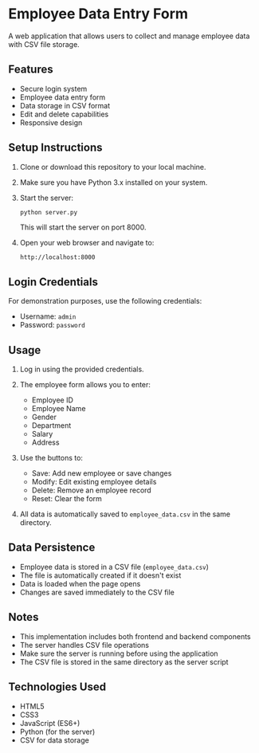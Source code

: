 # Employee Data Entry Form

A web application that allows users to collect and manage employee data with CSV file storage.

## Features

- Secure login system
- Employee data entry form
- Data storage in CSV format
- Edit and delete capabilities
- Responsive design

## Setup Instructions

1. Clone or download this repository to your local machine.

2. Make sure you have Python 3.x installed on your system.

3. Start the server:
   ```bash
   python server.py
   ```
   This will start the server on port 8000.

4. Open your web browser and navigate to:
   ```
   http://localhost:8000
   ```

## Login Credentials

For demonstration purposes, use the following credentials:
- Username: `admin`
- Password: `password`

## Usage

1. Log in using the provided credentials.

2. The employee form allows you to enter:
   - Employee ID
   - Employee Name
   - Gender
   - Department
   - Salary
   - Address

3. Use the buttons to:
   - Save: Add new employee or save changes
   - Modify: Edit existing employee details
   - Delete: Remove an employee record
   - Reset: Clear the form

4. All data is automatically saved to `employee_data.csv` in the same directory.

## Data Persistence

- Employee data is stored in a CSV file (`employee_data.csv`)
- The file is automatically created if it doesn't exist
- Data is loaded when the page opens
- Changes are saved immediately to the CSV file

## Notes

- This implementation includes both frontend and backend components
- The server handles CSV file operations
- Make sure the server is running before using the application
- The CSV file is stored in the same directory as the server script

## Technologies Used

- HTML5
- CSS3
- JavaScript (ES6+)
- Python (for the server)
- CSV for data storage 